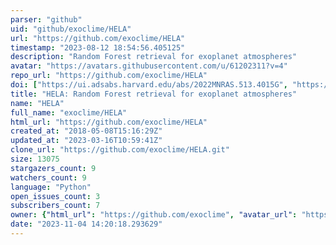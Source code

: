 ```yaml
---
parser: "github"
uid: "github/exoclime/HELA"
url: "https://github.com/exoclime/HELA"
timestamp: "2023-08-12 18:54:56.405125"
description: "Random Forest retrieval for exoplanet atmospheres"
avatar: "https://avatars.githubusercontent.com/u/61202311?v=4"
repo_url: "https://github.com/exoclime/HELA"
doi: ["https://ui.adsabs.harvard.edu/abs/2022MNRAS.513.4015G", "https://ui.adsabs.harvard.edu/abs/2018NatAs...2..719M", "https://ui.adsabs.harvard.edu/abs/2023ascl.soft07056M/abstract"]
title: "HELA: Random Forest retrieval for exoplanet atmospheres"
name: "HELA"
full_name: "exoclime/HELA"
html_url: "https://github.com/exoclime/HELA"
created_at: "2018-05-08T15:16:29Z"
updated_at: "2023-03-16T10:59:41Z"
clone_url: "https://github.com/exoclime/HELA.git"
size: 13075
stargazers_count: 9
watchers_count: 9
language: "Python"
open_issues_count: 3
subscribers_count: 7
owner: {"html_url": "https://github.com/exoclime", "avatar_url": "https://avatars.githubusercontent.com/u/61202311?v=4", "login": "exoclime", "type": "Organization"}
date: "2023-11-04 14:20:18.293629"
---
```

